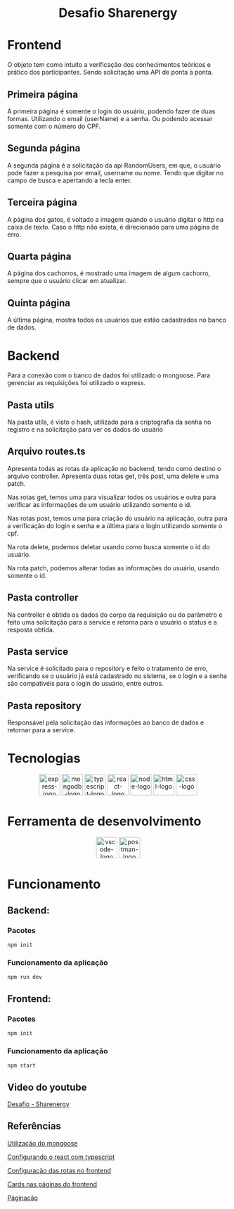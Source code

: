 <h1 align="center">Desafio Sharenergy</h1>

# Frontend

O objeto tem como intuito a verificação dos conhecimentos teóricos e prático dos participantes. Sendo solicitação uma API de ponta a ponta. 

## Primeira página

<p>A primeira página é somente o login do usuário, podendo fazer de duas formas. Utilizando o email (userName) e a senha. Ou podendo acessar somente com o número do CPF.</p>

## Segunda página

<p>A segunda página é a solicitação da api RandomUsers, em que, o usuário pode fazer a pesquisa por email, username ou nome. Tendo que digitar no campo de busca e apertando a tecla enter.</p>

## Terceira página

<p>A página dos gatos, é voltado a imagem quando o usuário digitar o http na caixa de texto. Caso o http não exista, é direcionado para uma página de erro.</p>

## Quarta página
<p>A página dos cachorros, é mostrado uma imagem de algum cachorro, sempre que o usuário clicar em atualizar.</p>

## Quinta página

<p>A última página, mostra todos os usuários que estão cadastrados no banco de dados.</p>

# Backend

<p>Para a conexão com o banco de dados foi utilizado o mongoose. Para gerenciar as requisições foi utilizado o express.</p>

## Pasta utils

<p>Na pasta utils, é visto o hash, utilizado para a criptografia da senha no registro e na solicitação para ver os dados do usuário</p>

## Arquivo routes.ts

<p>Apresenta todas as rotas da aplicação no backend, tendo como destino o arquivo controller. Apresenta duas rotas get, três post, uma delete e uma patch.</p>

<p>Nas rotas get, temos uma para visualizar todos os usuários e outra para verificar as informações de um usuário utilizando somento o id.</p>

<p>Nas rotas post, temos uma para criação do usuário na aplicação, outra para a verificação do login e senha e a última para o login utilizando somente o cpf.</p>

<p>Na rota delete, podemos deletar usando como busca somente o id do usuário.</p>


<p>Na rota patch, podemos alterar todas as informações do usuário, usando somente o id.</p>

## Pasta controller

<p>Na controller é obtida os dados do corpo da requisição ou do parâmetro e feito uma solicitação para a service e retorna para o usuário o status e a resposta obtida.</p>

## Pasta service

<p>Na service é solicitado para o repository e feito o tratamento de erro, verificando se o usuário já está cadastrado no sistema, se o login e a senha são compativéis para o login do usuário, entre outros.</p>

## Pasta repository

<p>Responsável pela solicitação das informações ao banco de dados e retornar para a service.</p>






# Tecnologias
<p display="inline-block" align="center">
  <img width="48" src="https://cdn.jsdelivr.net/gh/devicons/devicon/icons/express/express-original.svg" alt="express-logo" />
  <img width="48" src="https://cdn.jsdelivr.net/gh/devicons/devicon/icons/mongodb/mongodb-original.svg" alt="mongodb-logo" />
    <img width="48" src="https://cdn.jsdelivr.net/gh/devicons/devicon/icons/typescript/typescript-original.svg" alt="typescript-logo" />
  <img width="48" src="https://cdn.jsdelivr.net/gh/devicons/devicon/icons/react/react-original.svg" alt="react-logo" />
    <img width="48" src="https://cdn.jsdelivr.net/gh/devicons/devicon/icons/nodejs/nodejs-original.svg" alt="node-logo" />
  <img width="48" src="https://cdn.jsdelivr.net/gh/devicons/devicon/icons/html5/html5-original.svg" alt="html-logo" />
    <img width="48" src="https://cdn.jsdelivr.net/gh/devicons/devicon/icons/css3/css3-original.svg" alt="css-logo" />

</p>
                                                                                                  
# Ferramenta de desenvolvimento

<p display="inline-block" align="center">
  <img width="48" src="https://upload.wikimedia.org/wikipedia/commons/thumb/9/9a/Visual_Studio_Code_1.35_icon.svg/2048px-Visual_Studio_Code_1.35_icon.svg.png" alt="vscode-logo"/>
   <img width="48" src="https://uxwing.com/wp-content/themes/uxwing/download/brands-and-social-media/postman-icon.png" alt="postman-logo"/>
</p>

# Funcionamento
## Backend:

### Pacotes

``` 
npm init 

``` 

### Funcionamento da aplicação


``` 
npm run dev 

``` 

## Frontend:

### Pacotes


``` 
npm init 

``` 

### Funcionamento da aplicação


``` 
npm start 

``` 

## Video do youtube

[Desafio - Sharenergy](https://youtu.be/c5_FwE_MTKI)



## Referências
[Utilização do mongoose](https://blog.debugeverything.com/pt/como-usar-mongodb-com-node-js/)

[Configurando o react com typescript](https://medium.com/@willmorimm/criando-um-projeto-web-com-reactjs-e-typescript-10b3604e2c33)

[Configuração das rotas no frontend](https://blog.webdevsimplified.com/2022-07/react-router/)

[Cards nas páginas do frontend](https://mui.com/material-ui/react-card/)

[Páginação](https://www.freecodecamp.org/portuguese/news/como-criar-uma-paginacao-personalizada-em-react/)
